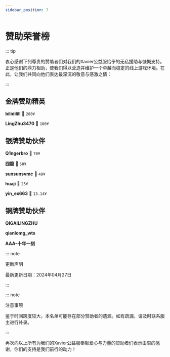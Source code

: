 ```yaml
---
sidebar_position: 7
---
```


# 赞助荣誉榜

::: tip 

衷心感谢下列尊贵的赞助者们对我们的Xavier公益服给予的无私援助与慷慨支持。正是他们的鼎力相助，使我们得以营造并维护一个卓越而稳定的线上游戏环境。在此，让我们共同向他们表达最深沉的敬意与感激之情：

:::

## 金牌赞助精英

**bilidilill** 🏅 `280¥`

**LingZhu3470** 🏅 `100¥`

## 银牌赞助伙伴

**Q1ngerbro** 🌟 `70¥`

**囧龍** 🌟 `50¥`

**sunsunsvmc** 🌟 `40¥`

**huaji** 🌟 `25¥`

**yin_ex663** 🌟 `13.14¥`

## 铜牌赞助伙伴

**QIGAILINGZHU**

**qianlomg_wts**

**AAA-十年一刻**

::: note 

更新声明

最新更新日期：2024年04月27日

:::

::: note 

注意事项

鉴于时间跨度较大，本名单可能存在部分赞助者的遗漏。如有疏漏，请及时联系服主进行补录。

::: 

再次向以上所有为我们的Xavier公益服奉献爱心与力量的赞助者们表示由衷的感谢，你们的支持是我们前行的动力！